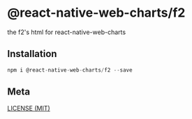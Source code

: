 # @react-native-web-charts/f2

the f2's html for react-native-web-charts

## Installation

```javascript
npm i @react-native-web-charts/f2 --save
```

## Meta

[LICENSE (MIT)](../../LICENSE)
